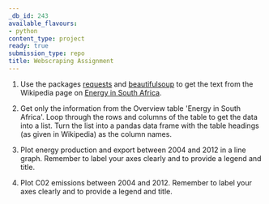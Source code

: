 ```yaml
---
_db_id: 243
available_flavours:
- python
content_type: project
ready: true
submission_type: repo
title: Webscraping Assignment
---
```


1. Use the packages [requests](https://2.python-requests.org/en/master/) and [beautifulsoup](https://pypi.org/project/beautifulsoup4/) to get the text from the Wikipedia page on [Energy in South Africa](https://en.wikipedia.org/wiki/Energy_in_South_Africa).

2. Get only the information from the Overview table 'Energy in South Africa'. Loop through the rows and columns of the table to get the data into a list. Turn the list into a pandas data frame with the table headings (as given in Wikipedia) as the column names.

3. Plot energy production and export between 2004 and 2012 in a line graph. Remember to label your axes clearly and to provide a legend and title.

4. Plot C02 emissions between 2004 and 2012. Remember to label your axes clearly and to provide a legend and title.